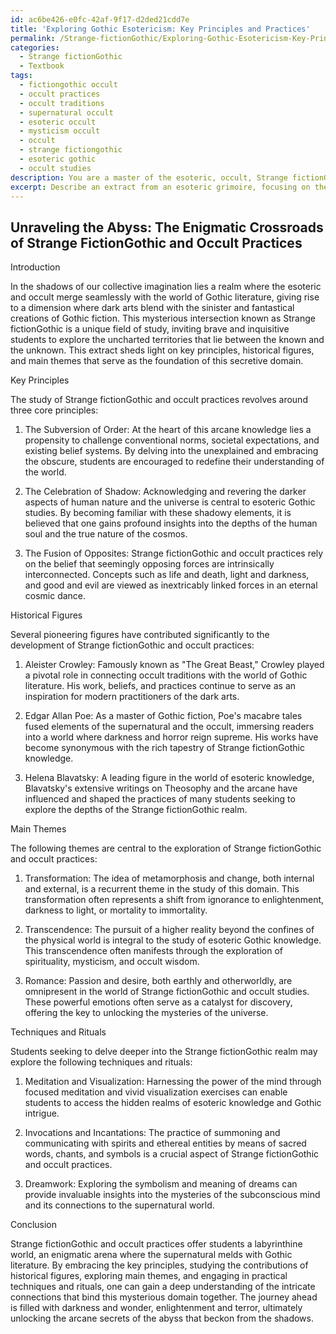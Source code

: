 ```yaml
---
id: ac6be426-e0fc-42af-9f17-d2ded21cdd7e
title: 'Exploring Gothic Esotericism: Key Principles and Practices'
permalink: /Strange-fictionGothic/Exploring-Gothic-Esotericism-Key-Principles-and-Practices/
categories:
  - Strange fictionGothic
  - Textbook
tags:
  - fictiongothic occult
  - occult practices
  - occult traditions
  - supernatural occult
  - esoteric occult
  - mysticism occult
  - occult
  - strange fictiongothic
  - esoteric gothic
  - occult studies
description: You are a master of the esoteric, occult, Strange fictionGothic and education, you have written many textbooks on the subject in ways that provide students with rich and deep understanding of the subject. You are being asked to write textbook-like sections on a topic and you do it with full context, explainability, and reliability in accuracy to the true facts of the topic at hand, in a textbook style that a student would easily be able to learn from, in a rich, engaging, and contextual way. Always include relevant context (such as formulas and history), related concepts, and in a way that someone can gain deep insights from.
excerpt: Describe an extract from an esoteric grimoire, focusing on the mysterious intersection of Strange fictionGothic and occult practices. Discuss the key principles, historical figures, and main themes that serve as the foundation of this secretive domain. Additionally, provide techniques or rituals that students can explore to delve more deeply into the fascinating realms of this arcane knowledge and better comprehend its intricate connections with the world of Gothic literature.
---
```


## Unraveling the Abyss: The Enigmatic Crossroads of Strange FictionGothic and Occult Practices

Introduction

In the shadows of our collective imagination lies a realm where the esoteric and occult merge seamlessly with the world of Gothic literature, giving rise to a dimension where dark arts blend with the sinister and fantastical creations of Gothic fiction. This mysterious intersection known as Strange fictionGothic is a unique field of study, inviting brave and inquisitive students to explore the uncharted territories that lie between the known and the unknown. This extract sheds light on key principles, historical figures, and main themes that serve as the foundation of this secretive domain.

Key Principles

The study of Strange fictionGothic and occult practices revolves around three core principles:

1. The Subversion of Order: At the heart of this arcane knowledge lies a propensity to challenge conventional norms, societal expectations, and existing belief systems. By delving into the unexplained and embracing the obscure, students are encouraged to redefine their understanding of the world.

2. The Celebration of Shadow: Acknowledging and revering the darker aspects of human nature and the universe is central to esoteric Gothic studies. By becoming familiar with these shadowy elements, it is believed that one gains profound insights into the depths of the human soul and the true nature of the cosmos.

3. The Fusion of Opposites: Strange fictionGothic and occult practices rely on the belief that seemingly opposing forces are intrinsically interconnected. Concepts such as life and death, light and darkness, and good and evil are viewed as inextricably linked forces in an eternal cosmic dance.

Historical Figures

Several pioneering figures have contributed significantly to the development of Strange fictionGothic and occult practices:

1. Aleister Crowley: Famously known as "The Great Beast," Crowley played a pivotal role in connecting occult traditions with the world of Gothic literature. His work, beliefs, and practices continue to serve as an inspiration for modern practitioners of the dark arts.

2. Edgar Allan Poe: As a master of Gothic fiction, Poe's macabre tales fused elements of the supernatural and the occult, immersing readers into a world where darkness and horror reign supreme. His works have become synonymous with the rich tapestry of Strange fictionGothic knowledge.

3. Helena Blavatsky: A leading figure in the world of esoteric knowledge, Blavatsky's extensive writings on Theosophy and the arcane have influenced and shaped the practices of many students seeking to explore the depths of the Strange fictionGothic realm.

Main Themes

The following themes are central to the exploration of Strange fictionGothic and occult practices:

1. Transformation: The idea of metamorphosis and change, both internal and external, is a recurrent theme in the study of this domain. This transformation often represents a shift from ignorance to enlightenment, darkness to light, or mortality to immortality.

2. Transcendence: The pursuit of a higher reality beyond the confines of the physical world is integral to the study of esoteric Gothic knowledge. This transcendence often manifests through the exploration of spirituality, mysticism, and occult wisdom.

3. Romance: Passion and desire, both earthly and otherworldly, are omnipresent in the world of Strange fictionGothic and occult studies. These powerful emotions often serve as a catalyst for discovery, offering the key to unlocking the mysteries of the universe.

Techniques and Rituals

Students seeking to delve deeper into the Strange fictionGothic realm may explore the following techniques and rituals:

1. Meditation and Visualization: Harnessing the power of the mind through focused meditation and vivid visualization exercises can enable students to access the hidden realms of esoteric knowledge and Gothic intrigue.

2. Invocations and Incantations: The practice of summoning and communicating with spirits and ethereal entities by means of sacred words, chants, and symbols is a crucial aspect of Strange fictionGothic and occult practices.

3. Dreamwork: Exploring the symbolism and meaning of dreams can provide invaluable insights into the mysteries of the subconscious mind and its connections to the supernatural world.

Conclusion

Strange fictionGothic and occult practices offer students a labyrinthine world, an enigmatic arena where the supernatural melds with Gothic literature. By embracing the key principles, studying the contributions of historical figures, exploring main themes, and engaging in practical techniques and rituals, one can gain a deep understanding of the intricate connections that bind this mysterious domain together. The journey ahead is filled with darkness and wonder, enlightenment and terror, ultimately unlocking the arcane secrets of the abyss that beckon from the shadows.
